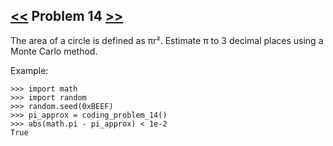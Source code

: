 ## [<<](../13) Problem 14 [>>](../15)

The area of a circle is defined as πr². Estimate π to 3 decimal places using a Monte Carlo method.

Example:

    >>> import math
    >>> import random
    >>> random.seed(0xBEEF)
    >>> pi_approx = coding_problem_14()
    >>> abs(math.pi - pi_approx) < 1e-2
    True
